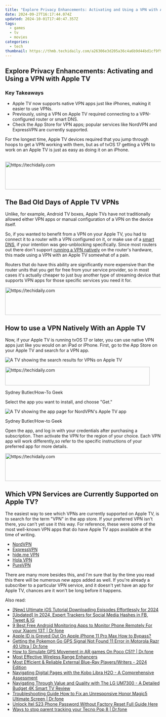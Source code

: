 ```yaml
---
title: "Explore Privacy Enhancements: Activating and Using a VPN with Apple TV"
date: 2024-09-27T16:17:44.074Z
updated: 2024-10-01T17:40:47.357Z
tags:
  - games
  - tv
  - movies
categories:
  - tech
thumbnail: https://thmb.techidaily.com/a26306e3d205a36c4a6b9d44bd1cf9f948f504e389465c9417b498ad1381c72e.jpg
---
```


## Explore Privacy Enhancements: Activating and Using a VPN with Apple TV

### Key Takeaways

* Apple TV now supports native VPN apps just like iPhones, making it easier to use VPNs.
* Previously, using a VPN on Apple TV required connecting to a VPN-configured router or smart DNS.
* Check the App Store for VPN apps; popular services like NordVPN and ExpressVPN are currently supported.

 For the longest time, Apple TV devices required that you jump through hoops to get a VPN working with them, but as of tvOS 17 getting a VPN to work on an Apple TV is just as easy as doing it on an iPhone.

## 

<!-- affiliate ads begin -->
<a href="https://aligracehair.sjv.io/c/5597632/1997680/19272" target="_top" id="1997680">
  <img src="//a.impactradius-go.com/display-ad/19272-1997680" border="0" alt="https://techidaily.com" width="728" height="90"/>
</a>
<img height="0" width="0" src="https://aligracehair.sjv.io/i/5597632/1997680/19272" style="position:absolute;visibility:hidden;" border="0" />
<!-- affiliate ads end -->

##  The Bad Old Days of Apple TV VPNs

 Unlike, for example, Android TV boxes, Apple TVs have not traditionally allowed either VPN apps or manual configuration of a VPN on the device itself.

 So, if you wanted to benefit from a VPN on your Apple TV, you had to connect it to a router with a VPN configured on it, or make use of a [smart DNS](https://eaxpv-info.techidaily.com/new-fine-tune-youtube-video-pacing-desktopmobile-for-2024/), if your intention was geo-unblocking specifically. Since most routers out there don't support [running a VPN natively](https://extra-lessons.techidaily.com/the-ultimate-guide-top-5-ways-to-record-audio-in-windows-11/) on the router's hardware, this made using a VPN with an Apple TV somewhat of a pain.

 Routers that do have this ability are significantly more expensive than the router units that you get for free from your service provider, so in most cases it's actually cheaper to just buy another type of streaming device that supports VPN apps for those specific services you need it for.

<!-- affiliate ads begin -->
<a href="https://aligracehair.sjv.io/c/5597632/1959778/19272" target="_top" id="1959778">
  <img src="//a.impactradius-go.com/display-ad/19272-1959778" border="0" alt="https://techidaily.com" width="728" height="90"/>
</a>
<img height="0" width="0" src="https://aligracehair.sjv.io/i/5597632/1959778/19272" style="position:absolute;visibility:hidden;" border="0" />
<!-- affiliate ads end -->

##  How to use a VPN Natively With an Apple TV

 Now, if your Apple TV is running tvOS 17 or later, you can use native VPN apps just like you would on an iPad or iPhone. First, go to the App Store on your Apple TV and search for a VPN app.

![A TV showing the search results for VPNs on Apple TV](https://static1.howtogeekimages.com/wordpress/wp-content/uploads/2024/02/1-2.jpg) 

<!-- affiliate ads begin -->
<a href="https://aligracehair.sjv.io/c/5597632/2135418/19272" target="_top" id="2135418">
  <img src="//a.impactradius-go.com/display-ad/19272-2135418" border="0" alt="https://techidaily.com" width="468" height="60"/>
</a>
<img height="0" width="0" src="https://aligracehair.sjv.io/i/5597632/2135418/19272" style="position:absolute;visibility:hidden;" border="0" />
<!-- affiliate ads end -->

Sydney Butler/How-To Geek

 Select the app you want to install, and choose "Get."

![A TV showing the app page for NordVPN's Apple TV app](https://static1.howtogeekimages.com/wordpress/wp-content/uploads/2024/02/2-2.jpg) 

Sydney Butler/How-to Geek

 Open the app, and log in with your credentials after purchasing a subscription. Then activate the VPN for the region of your choice. Each VPN app will work differently,so refer to the specific instructions of your preferred app for more details.

<!-- affiliate ads begin -->
<a href="https://ephamedtechinc.pxf.io/c/5597632/2137205/26400" target="_top" id="2137205">
  <img src="//a.impactradius-go.com/display-ad/26400-2137205" border="0" alt="https://techidaily.com" width="728" height="90"/>
</a>
<img height="0" width="0" src="https://ephamedtechinc.pxf.io/i/5597632/2137205/26400" style="position:absolute;visibility:hidden;" border="0" />
<!-- affiliate ads end -->

##  Which VPN Services are Currently Supported on Apple TV?

 The easiest way to see which VPNs are currently supported on Apple TV, is to search for the term "VPN" in the app store. If your preferred VPN isn't there, you can't yet use it this way. For reference, these were some of the most well-known VPN apps that do have Apple TV apps available at the time of writing.

* [NordVPN](https://screen-capture.techidaily.com/new-exploring-stardews-best-modifications-a-list-of-the-top-7/)
* [ExpressVPN](https://techno-recovery.techidaily.com/1722844260698-laptops-smartphones-and-books-oh-my/)
* [hide.me VPN](https://extra-skills.techidaily.com/new-picture-perfect-with-soundtracked-clips/)
* [Hola VPN](https://youtube-docs.techidaily.com/ed-unveiling-the-best-youtube-channel-titles-a-must-have-guide-for-vloggers-limit-to-156-characters/)
* [PureVPN](https://android-unlock.techidaily.com/top-15-apps-to-hack-wifi-password-on-samsung-galaxy-s23-ultra-by-drfone-android/)

 There are many more besides this, and I'm sure that by the time you read this there will be numerous new apps added as well. If you're already a subscriber to a particular VPN service, and it doesn't yet have an app for Apple TV, chances are it won't be long before it happens.

<ins class="adsbygoogle"
     style="display:block"
     data-ad-format="autorelaxed"
     data-ad-client="ca-pub-7571918770474297"
     data-ad-slot="1223367746"></ins>

<ins class="adsbygoogle"
     style="display:block"
     data-ad-client="ca-pub-7571918770474297"
     data-ad-slot="8358498916"
     data-ad-format="auto"
     data-full-width-responsive="true"></ins>

<span class="atpl-alsoreadstyle">Also read:</span>
<div><ul>
<li><a href="https://fox-info.techidaily.com/new-ultimate-ios-tutorial-downloading-episodes-effortlessly-for-2024/"><u>[New] Ultimate iOS Tutorial Downloading Episodes Effortlessly for 2024</u></a></li>
<li><a href="https://instagram-video-recordings.techidaily.com/updated-in-2024-expert-trackers-for-social-media-hashes-in-fb-tweet-and-ig/"><u>[Updated] In 2024, Expert Trackers for Social Media Hashes in FB, Tweet & IG</u></a></li>
<li><a href="https://android-location.techidaily.com/9-best-free-android-monitoring-apps-to-monitor-phone-remotely-for-your-xiaomi-13t-drfone-by-drfone-virtual/"><u>9 Best Free Android Monitoring Apps to Monitor Phone Remotely For your Xiaomi 13T | Dr.fone</u></a></li>
<li><a href="https://apple-account.techidaily.com/apple-id-is-greyed-out-on-apple-iphone-11-pro-max-how-to-bypass-by-drfone-ios/"><u>Apple ID is Greyed Out On Apple iPhone 11 Pro Max How to Bypass?</u></a></li>
<li><a href="https://android-location.techidaily.com/getting-the-pokemon-go-gps-signal-not-found-11-error-in-motorola-razr-40-ultra-drfone-by-drfone-virtual/"><u>Getting the Pokemon Go GPS Signal Not Found 11 Error in Motorola Razr 40 Ultra | Dr.fone</u></a></li>
<li><a href="https://fake-location.techidaily.com/how-to-simulate-gps-movement-in-ar-games-on-poco-c51-drfone-by-drfone-virtual-android/"><u>How to Simulate GPS Movement in AR games On Poco C51? | Dr.fone</u></a></li>
<li><a href="https://buynow-tips.techidaily.com/most-effective-wireless-range-enhancers/"><u>Most Effective Wireless Range Enhancers</u></a></li>
<li><a href="https://buynow-tips.techidaily.com/most-efficient-and-reliable-external-blue-ray-playerswriters-2024-edition/"><u>Most Efficient & Reliable External Blue-Ray Players/Writers - 2024 Edition</u></a></li>
<li><a href="https://buynow-tips.techidaily.com/navigating-digital-pages-with-the-kobo-libra-h2o-a-comprehensive-assessment/"><u>Navigating Digital Pages with the Kobo Libra H2O - A Comprehensive Assessment</u></a></li>
<li><a href="https://buynow-tips.techidaily.com/navigating-through-value-and-quality-with-the-lg-um7300-a-detailed-budget-4k-smart-tv-review/"><u>Navigating Through Value and Quality with The LG UM7300 - A Detailed Budget 4K Smart TV Review</u></a></li>
<li><a href="https://howto.techidaily.com/troubleshooting-guide-how-to-fix-an-unresponsive-honor-magic5-ultimate-screen-drfone-by-drfone-fix-android-problems-fix-android-problems/"><u>Troubleshooting Guide How to Fix an Unresponsive Honor Magic5 Ultimate Screen | Dr.fone</u></a></li>
<li><a href="https://unlock-android.techidaily.com/unlock-itel-s23-phone-password-without-factory-reset-full-guide-here-by-drfone-android/"><u>Unlock Itel S23 Phone Password Without Factory Reset Full Guide Here</u></a></li>
<li><a href="https://android-location-track.techidaily.com/ways-to-stop-parent-tracking-your-tecno-pop-8-drfone-by-drfone-virtual-android/"><u>Ways to stop parent tracking your Tecno Pop 8 | Dr.fone</u></a></li>
</ul></div>

